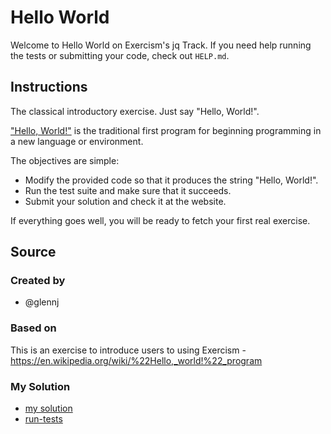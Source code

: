 # Hello World

Welcome to Hello World on Exercism's jq Track.
If you need help running the tests or submitting your code, check out `HELP.md`.

## Instructions

The classical introductory exercise.
Just say "Hello, World!".

["Hello, World!"][hello-world] is the traditional first program for beginning programming in a new language or environment.

The objectives are simple:

- Modify the provided code so that it produces the string "Hello, World!".
- Run the test suite and make sure that it succeeds.
- Submit your solution and check it at the website.

If everything goes well, you will be ready to fetch your first real exercise.

[hello-world]: https://en.wikipedia.org/wiki/%22Hello,_world!%22_program

## Source

### Created by

- @glennj

### Based on

This is an exercise to introduce users to using Exercism - https://en.wikipedia.org/wiki/%22Hello,_world!%22_program

### My Solution

- [my solution](./hello-world.jq)
- [run-tests](./run-tests-rust.txt)
